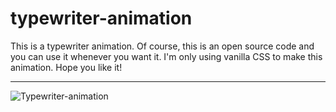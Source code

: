 # typewriter-animation
This is a typewriter animation. Of course, this is an open source code and you can use it whenever you want it. I'm only using vanilla CSS to make this animation. Hope you like it!

-------------------------------------------------

![Typewriter-animation](https://user-images.githubusercontent.com/85505183/172575670-ec1943cb-b87b-4d37-b849-5e4b92edbcd8.jpeg)
